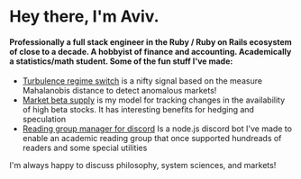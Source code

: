 # Hey there, I'm Aviv.

#### Professionally a full stack engineer in the Ruby / Ruby on Rails ecosystem of close to a decade. A hobbyist of finance and accounting. Academically a statistics/math student. Some of the fun stuff I've made:
- [Turbulence regime switch](https://github.com/pugsiman/turbulence-regime-switch) is a nifty signal based on the measure Mahalanobis distance to detect anomalous markets!
- [Market beta supply](https://github.com/pugsiman/market-beta-supply) is my model for tracking changes in the availability of high beta stocks. It has interesting benefits for hedging and speculation
- [Reading group manager for discord](https://github.com/pugsiman/reading-group-manager) Is a node.js discord bot I've made to enable an academic reading group that once supported hundreads of readers and some special utilities

I'm always happy to discuss philosophy, system sciences, and markets!
